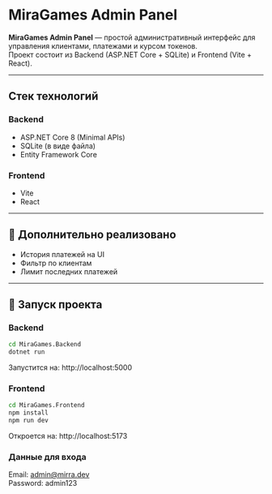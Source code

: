 # MiraGames Admin Panel

**MiraGames Admin Panel** — простой административный интерфейс для управления клиентами, платежами и курсом токенов.  
Проект состоит из Backend (ASP.NET Core + SQLite) и Frontend (Vite + React).

---

## Стек технологий

### Backend
- ASP.NET Core 8 (Minimal APIs)
- SQLite (в виде файла)
- Entity Framework Core

### Frontend
- Vite
- React

---

## 🎁 Дополнительно реализовано
- История платежей на UI
- Фильтр по клиентам
- Лимит последних платежей

---

## 🚀 Запуск проекта

### Backend

```cmd
cd MiraGames.Backend
dotnet run
```
Запустится на: http://localhost:5000

### Frontend

```cmd
cd MiraGames.Frontend
npm install
npm run dev
```
Откроется на: http://localhost:5173

### Данные для входа
Email:    admin@mirra.dev  
Password: admin123
